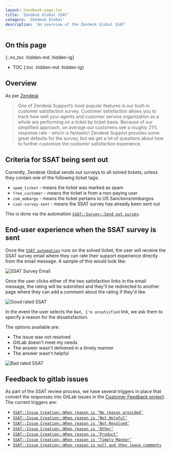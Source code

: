 ```yaml
---
layout: handbook-page-toc
title: 'Zendesk Global SSAT'
category: 'Zendesk Global'
description: 'An overview of the Zendesk Global SSAT'
---
```


## On this page
{:.no_toc .hidden-md .hidden-lg}

- TOC
{:toc .hidden-md .hidden-lg}

## Overview

As per
[Zendesk](https://support.zendesk.com/hc/en-us/articles/203660816-Customizing-your-customer-satisfaction-survey)

> One of Zendesk Support’s most popular features is our built-in customer
> satisfaction survey. Customer satisfaction allows you to track how well your
> agents and customer service organization as a whole are performing on a
> ticket by ticket basis. Because of our simplified approach, on average our
> customers see a roughly 21% response rate - which is fantastic! Zendesk
> Support provides some great defaults for the survey, but we get a lot of
> questions about how to further customize the customer satisfaction
> experience. 

## Criteria for SSAT being sent out

Currently, Zendesk Global sends out surveys to all solved tickets, unless they
contain one of the following ticket tags:

* `spam_ticket` - means the ticket was marked as spam
* `free_customer` - means the ticket is from a non-paying user
* `com_embargo` - means the ticket pertains to US Sanctions/embargos
* `csat-survey-sent` - means the SSAT survey has already been sent out

This is done via the automation [`SSAT::Survey::Send out survey`](https://gitlab.com/search?utf8=%E2%9C%93&group_id=2573624&project_id=20012489&scope=&search_code=true&snippets=false&repository_ref=master&nav_source=navbar&search=id%3A+46784293).

## End-user experience when the SSAT survey is sent

Once the
[`SSAT automation`](https://gitlab.com/search?utf8=%E2%9C%93&group_id=2573624&project_id=20012489&scope=&search_code=true&snippets=false&repository_ref=master&nav_source=navbar&search=id%3A+46784293)
runs on the solved ticket, the user will receive the SSAT survey email where
they can rate their support experience directly from the email message. A sample
of this would look like:

![SSAT Survey Email](/images/handbook/support/ssat_survey_sample.png)

Once the user clicks either of the two satisfaction links in the email message,
the rating will be submitted and they'll be redirected to another page where
they can add a comment about the rating if they'd like.

![Good rated SSAT](/images/handbook/support/good_rated_ssat_sample.png)

In the event the user selects the `Bad, I'm unsatisfied` link, we ask them to
specify a reason for the dissatisfaction. 

The options available are:

* The issue was not resolved
* GitLab doesn't meet my needs
* The answer wasn't delivered in a timely manner
* The answer wasn't helpful

![Bad rated SSAT](/images/handbook/support/bad_rated_ssat_sample.png)

## Feedback to gitlab issues

As part of the SSAT review process, we have several triggers in place that
convert the responses into GitLab issues in the
[Customer Feedback project](https://gitlab.com/gitlab-com/support/feedback).
The current triggers are:

* [`SSAT::Issue Creation::When reason is ‘No reason provided’`](https://gitlab.com/search?utf8=%E2%9C%93&group_id=2573624&project_id=20010334&scope=&search_code=true&snippets=false&repository_ref=master&nav_source=navbar&search=id%3A+360041667219)
* [`SSAT::Issue Creation::When reason is ‘Not Helpful’`](https://gitlab.com/search?utf8=%E2%9C%93&group_id=2573624&project_id=20010334&scope=&search_code=true&snippets=false&repository_ref=master&nav_source=navbar&search=id%3A+360097003533)
* [`SSAT::Issue Creation::When reason is ‘Not Resolved’`](https://gitlab.com/search?utf8=%E2%9C%93&group_id=2573624&project_id=20010334&scope=&search_code=true&snippets=false&repository_ref=master&nav_source=navbar&search=id%3A+360097003633)
* [`SSAT::Issue Creation::When reason is ‘Other’`](https://gitlab.com/search?utf8=%E2%9C%93&group_id=2573624&project_id=20010334&scope=&search_code=true&snippets=false&repository_ref=master&nav_source=navbar&search=id%3A+360097002973)
* [`SSAT::Issue Creation::When reason is ‘Product’`](https://gitlab.com/search?utf8=%E2%9C%93&group_id=2573624&project_id=20010334&scope=&search_code=true&snippets=false&repository_ref=master&nav_source=navbar&search=id%3A+360097202574)
* [`SSAT::Issue Creation::When reason is ‘Timely Manner’`](https://gitlab.com/search?utf8=%E2%9C%93&group_id=2573624&project_id=20010334&scope=&search_code=true&snippets=false&repository_ref=master&nav_source=navbar&search=id%3A+360097003733)
* [`SSAT::Issue Creation::When reason is null and they leave comments`](https://gitlab.com/search?utf8=%E2%9C%93&group_id=2573624&project_id=20010334&scope=&search_code=true&snippets=false&repository_ref=master&nav_source=navbar&search=id%3A+360088483733)
